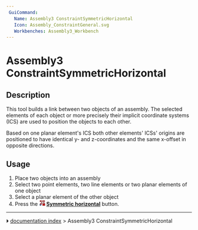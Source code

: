 ```yaml
---
 GuiCommand:
   Name: Assembly3 ConstraintSymmetricHorizontal
   Icon: Assembly_ConstraintGeneral.svg
   Workbenches: Assembly3_Workbench
---
```


# Assembly3 ConstraintSymmetricHorizontal

## Description

This tool builds a link between two objects of an assembly. The selected elements of each object or more precisely their implicit coordinate systems (ICS) are used to position the objects to each other.

Based on one planar element\'s ICS both other elements\' ICSs\' origins are positioned to have identical y- and z-coordinates and the same x-offset in opposite directions.

## Usage

1.  Place two objects into an assembly
2.  Select two point elements, two line elements or two planar elements of one object
3.  Select a planar element of the other object
4.  Press the **<img src="images/Assembly_ConstraintGeneral.svg" width=16px> [Symmetric horizontal](Assembly3_ConstraintSymmetricHorizontal.md)** button.



---
⏵ [documentation index](../README.md) > Assembly3 ConstraintSymmetricHorizontal
